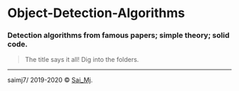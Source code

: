 # Object-Detection-Algorithms
### Detection algorithms from famous papers; simple theory; solid code.

> The title says it all! Dig into the folders.


---

saimj7/ 2019-2020 © <a href="http://saimj7.github.io" target="_blank">Sai_Mj</a>.
